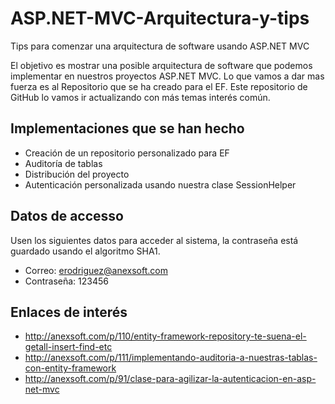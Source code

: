 # ASP.NET-MVC-Arquitectura-y-tips
Tips para comenzar una arquitectura de software usando ASP.NET MVC

El objetivo es mostrar una posible arquitectura de software que podemos implementar en nuestros proyectos ASP.NET MVC. Lo que vamos a dar mas fuerza es al Repositorio que se ha creado para el EF.
Este repositorio de GitHub lo vamos ir actualizando con más temas interés común.

Implementaciones que se han hecho
------------------
* Creación de un repositorio personalizado para EF
* Auditoría de tablas
* Distribución del proyecto
* Autenticación personalizada usando nuestra clase SessionHelper

Datos de accesso
----------------
Usen los siguientes datos para acceder al sistema, la contraseña está guardado usando el algoritmo SHA1.
- Correo: erodriguez@anexsoft.com
- Contraseña: 123456

Enlaces de interés
------------------
- http://anexsoft.com/p/110/entity-framework-repository-te-suena-el-getall-insert-find-etc
- http://anexsoft.com/p/111/implementando-auditoria-a-nuestras-tablas-con-entity-framework
- http://anexsoft.com/p/91/clase-para-agilizar-la-autenticacion-en-asp-net-mvc
